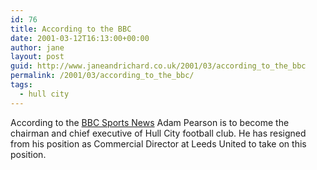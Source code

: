 ```yaml
---
id: 76
title: According to the BBC
date: 2001-03-12T16:13:00+00:00
author: jane
layout: post
guid: http://www.janeandrichard.co.uk/2001/03/according_to_the_bbc
permalink: /2001/03/according_to_the_bbc/
tags:
  - hull city
---
```

According to the [BBC Sports News](http://news.bbc.co.uk/sport/hi/english/football/teams/h/hull_city/newsid_1216000/1216281.stm) Adam Pearson is to become the chairman and chief executive of Hull City football club. He has resigned from his position as Commercial Director at Leeds United to take on this position.